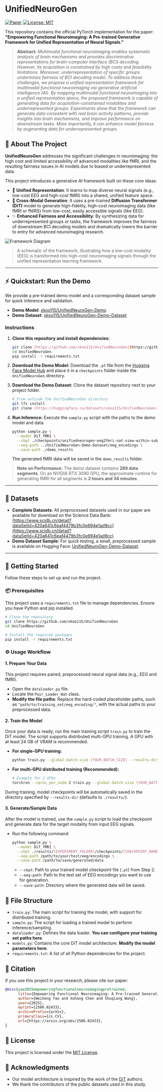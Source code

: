 # UnifiedNeuroGen

[![Paper](https://img.shields.io/badge/Paper-arXiv:2506.02433-b31b1b.svg)](https://arxiv.org/abs/2506.02433)
[![License: MIT](https://img.shields.io/badge/License-MIT-yellow.svg)](https://opensource.org/licenses/MIT)

This repository contains the official PyTorch implementation for the paper: **"Empowering Functional Neuroimaging: A Pre-trained Generative Framework for Unified Representation of Neural Signals."**

> **Abstract:** *Multimodal functional neuroimaging enables systematic analysis of brain mechanisms and provides discriminative representations for brain-computer interface (BCI) decoding. However, its acquisition is constrained by high costs and feasibility limitations. Moreover, underrepresentation of specific groups undermines fairness of BCI decoding model. To address these challenges, we propose a unified representation framework for multimodal functional neuroimaging via generative artificial intelligence (AI). By mapping multimodal functional neuroimaging into a unified representation space, the proposed framework is capable of generating data for acquisition-constrained modalities and underrepresented groups. Experiments show that the framework can generate data consistent with real brain activity patterns, provide insights into brain mechanisms, and improve performance on downstream tasks. More importantly, it can enhance model fairness by augmenting data for underrepresented groups.*

## 📝 About The Project

**UnifiedNeuroGen** addresses the significant challenges in neuroimaging: the high cost and limited accessibility of advanced modalities like fMRI, and the resulting fairness issues in AI models due to biased or underrepresented data.

This project introduces a generative AI framework built on these core ideas:
- 🧠 **Unified Representation**: It learns to map diverse neural signals (e.g., low-cost EEG and high-cost fMRI) into a shared, unified feature space.
- 🧬 **Cross-Modal Generation**: It uses a pre-trained **Diffusion Transformer (DiT)** model to generate high-fidelity, high-cost neuroimaging data (like fMRI or fNIRS) from low-cost, easily accessible signals (like EEG).
- ✨ **Enhanced Fairness and Accessibility**: By synthesizing data for underrepresented groups or tasks, the framework improves the fairness of downstream BCI decoding models and dramatically lowers the barrier to entry for advanced neuroimaging research.

![Framework Diagram](./assets/fig1.png)
> A schematic of the framework, illustrating how a low-cost modality (EEG) is transformed into high-cost neuroimaging signals through the unified representation learning framework.

---

## ⚡ Quickstart: Run the Demo

We provide a pre-trained demo model and a corresponding dataset sample for quick inference and validation.

* **Demo Model**: [xkoo115/UnifiedNeuroGen-Demo](https://huggingface.co/xkoo115/UnifiedNeuroGen-Demo)
* **Demo Dataset**: [xkoo115/UnifiedNeuroGen-Demo-Dataset](https://huggingface.co/datasets/xkoo115/UnifiedNeuroGen-Demo-Dataset)

### Instructions
1.  **Clone this repository and install dependencies:**
    ```bash
    git clone [https://github.com/xkoo115/UnifiedNeuroGen](https://github.com/xkoo115/UnifiedNeuroGen)
    cd UnifiedNeuroGen
    pip install -r requirements.txt
    ```

2.  **Download the Demo Model:**
    Download the `.pt` file from the [Hugging Face Model Hub](https://huggingface.co/xkoo115/unifiedneurogen-eeg2fmri-nat-view-within-subject-demo/tree/main) and place it in a `checkpoints` folder inside the `UnifiedNeuroGen` directory.

3.  **Download the Demo Dataset:**
    Clone the dataset repository next to your project folder.
    ```bash
    # From outside the UnifiedNeuroGen directory
    git lfs install
    git clone [https://huggingface.co/datasets/xkoo115/UnifiedNeuroGen-Demo-Dataset](https://huggingface.co/datasets/xkoo115/UnifiedNeuroGen-Demo-Dataset)
    ```

4.  **Run Inference:**
    Execute the `sample.py` script with the paths to the demo model and data.
    ```bash
    python sample.py \
      --model DiT_fMRI \
      --ckpt ./checkpoints/unifiedneurogen-eeg2fmri-nat-view-within-subject-demo.pt \
      --eeg-path ../UnifiedNeuroGen-Demo-Dataset/eeg_encodings \
      --save-path ./demo_results
    ```
    The generated fMRI data will be saved in the `demo_results` folder.

> **Note on Performance:** The demo dataset contains **289 data segments**. On an NVIDIA RTX 3090 GPU, the approximate runtime for generating fMRI for all segments is **2 hours and 34 minutes**.

---

## 💾 Datasets

* **Complete Datasets**: All preprocessed datasets used in our paper are available for download on the Science Data Bank: [https://www.scidb.cn/detail?dataSetId=420a641c6eaf4479b3fc0e694e1ad9cc](https://www.scidb.cn/detail?dataSetId=420a641c6eaf4479b3fc0e694e1ad9cc)
* **Demo Dataset Sample**: For quick testing, a small, preprocessed sample is available on Hugging Face: [UnifiedNeuroGen-Demo-Dataset](https://huggingface.co/datasets/xkoo115/UnifiedNeuroGen-Demo-Dataset).

---

## 🚀 Getting Started

Follow these steps to set up and run the project.

### 📦 Prerequisites

This project uses a `requirements.txt` file to manage dependencies. Ensure you have Python and pip installed.
```bash
# Clone the repository
git clone https://github.com/xkoo115/UnifiedNeuroGen
cd UnifiedNeuroGen

# Install the required packages
pip install -r requirements.txt
```

### ⚙️ Usage Workflow

#### 1. Prepare Your Data

This project requires paired, preprocessed neural signal data (e.g., EEG and fMRI).
- Open the `dataloader.py` file.
- Locate the `Pair_Loader_Nat` class.
- **Modify the file paths**: Replace the hard-coded placeholder paths, such as `"path/to/training_set/eeg_encoding/"`, with the actual paths to your preprocessed data.

#### 2. Train the Model

Once your data is ready, run the main training script `train.py` to train the DiT model. The script supports distributed multi-GPU training. A GPU with at least 24 GB of VRAM is recommended.

- **For single-GPU training:**
  ```bash
  python train.py --global-batch-size [YOUR_BATCH_SIZE] --results-dir ./results
  ```
- **For multi-GPU distributed training (Recommended):**
  ```bash
  # Example for 2 GPUs
  torchrun --nproc_per_node 2 train.py --global-batch-size [YOUR_BATCH_SIZE] --results-dir ./results
  ```

During training, model checkpoints will be automatically saved in the directory specified by `--results-dir` (defaults to `./results/`).

#### 3. Generate/Sample Data

After the model is trained, use the `sample.py` script to load the checkpoint and generate data for the target modality from input EEG signals.

- Run the following command:
  ```bash
  python sample.py \
    --model DiT_fMRI \
    --ckpt ./results/[EXPERIMENT_FOLDER]/checkpoints/[CHECKPOINT_NAME].pt \
    --eeg-path /path/to/your/test/eeg/encodings \
    --save-path /path/to/save/generated/data
  ```
  - `--ckpt`: Path to your trained model checkpoint file (`.pt`) from Step 2.
  - `--eeg-path`: Path to the test set of EEG encodings you want to use for generation.
  - `--save-path`: Directory where the generated data will be saved.

## 📁 File Structure

- `train.py`: The main script for training the model, with support for distributed training.
- `sample.py`: The script for loading a trained model to perform inference/sampling.
- `dataloader.py`: Defines the data loader. **You can configure your training set paths here**.
- `models.py`: Contains the core DiT model architecture. **Modify the model parameters here**.
- `requirements.txt`: A list of all Python dependencies for the project.

## 📜 Citation

If you use this project in your research, please cite our paper:

```bibtex
@misc{yao2025empoweringfunctionalneuroimagingpretrained,
      title={Empowering Functional Neuroimaging: A Pre-trained Generative Framework for Unified Representation of Neural Signals}, 
      author={Weiheng Yao and Xuhang Chen and Shuqiang Wang},
      year={2025},
      eprint={2506.02433},
      archivePrefix={arXiv},
      primaryClass={cs.CV},
      url={https://arxiv.org/abs/2506.02433}, 
}
```

## 📄 License

This project is licensed under the [MIT License](LICENSE).

## 🙏 Acknowledgments

- Our model architecture is inspired by the work of the [DiT](https://github.com/facebookresearch/DiT) authors.
- We thank the contributors of the public datasets used in this study.
